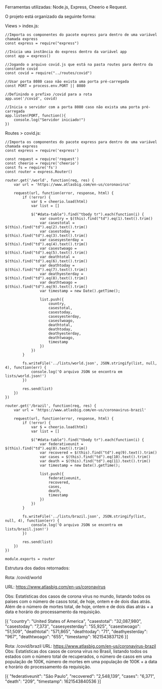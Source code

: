 Ferramentas utilizadas: Node.js, Express, Cheerio e Request.

O projeto está organizado da seguinte forma:

Views > index.js:

    //Importa os componentes do pacote express para dentro de uma variável chamada express
    const express = require("express") 

    //Inicia uma instância do express dentro da variável app
    const app = express()

    //Jogando o arquivo covid.js que está na pasta routes para dentro da constante covid
    const covid = require("../routes/covid")

    //Usar porta 8080 caso não exista uma porta pré-carregada
    const PORT = process.env.PORT || 8080

    //Definindo o prefixo /covid para a rota
    app.use('/covid', covid)

    //Inicia o servidor com a porta 8080 caso não exista uma porta pré-carregada
    app.listen(PORT, function(){
        console.log("Servidor iniciado!")
    })

Routes > covid.js:

    //Importa os componentes do pacote express para dentro de uma variável chamada express
    const express = require('express')
    
    const request = require('request')
    const cheerio = require('cheerio')
    const fs = require('fs')
    const router = express.Router()

    router.get('/world', function(req, res) {
        var url = 'https://www.atlasbig.com/en-us/coronavirus'

        request(url, function(error, response, html) {
            if (!error) {
                var $ = cheerio.load(html)
                var list = []

                $("#data-table").find("tbody tr").each(function(i) {
                    var country = $(this).find("td").eq(1).text().trim()
                    var casestotal = $(this).find("td").eq(2).text().trim()
                    var casestoday = $(this).find("td").eq(3).text().trim()
                    var casesyesterday = $(this).find("td").eq(4).text().trim()
                    var casestwoago = $(this).find("td").eq(5).text().trim()
                    var deathtotal = $(this).find("td").eq(6).text().trim()
                    var deathtoday = $(this).find("td").eq(7).text().trim()
                    var deathyesterday = $(this).find("td").eq(8).text().trim()
                    var deathtwoago = $(this).find("td").eq(9).text().trim()
                    var timestamp = new Date().getTime();

                    list.push({
                        country,
                        casestotal,
                        casestoday,
                        casesyesterday,
                        casestwoago,
                        deathtotal,
                        deathtoday,
                        deathyesterday,
                        deathtwoago,
                        timestamp
                    })
                })
            }

            fs.writeFile('../lists/world.json', JSON.stringify(list, null, 4), function(err) {
                console.log('O arquivo JSON se encontra em lists/world.json!')
            })

            res.send(list)
        })
    })

    router.get('/brazil', function(req, res) {
        var url = 'https://www.atlasbig.com/en-us/coronavirus-brazil'

        request(url, function(error, response, html) {
            if (!error) {
                var $ = cheerio.load(html)
                var list = []

                $("#data-table").find("tbody tr").each(function(i) {
                    var federativeunit = $(this).find("td").eq(0).text().trim()
                    var recovered = $(this).find("td").eq(9).text().trim()
                    var cases = $(this).find("td").eq(10).text().trim()
                    var death = $(this).find("td").eq(11).text().trim()
                    var timestamp = new Date().getTime();

                    list.push({
                        federativeunit,
                        recovered,
                        cases,
                        death,
                        timestamp
                    })
                })
            }

            fs.writeFile('../lists/brazil.json', JSON.stringify(list, null, 4), function(err) {
                console.log('O arquivo JSON se encontra em lists/brazil.json!')
            })

            res.send(list)
        })
    })

    module.exports = router

Estrutura dos dados retornados:

Rota: /covid/world

URL: https://www.atlasbig.com/en-us/coronavirus

Obs: Estatísticas dos casos de corona vírus no mundo, listando todos os países com o número de casos total, de hoje, ontem e de dois dias atrás. Além de o número de mortes total, de hoje, ontem e de dois dias atrás + a data e horário do processamento da requisição.

[{
  "country": "United States of America",
  "casestotal": "32,087,980",
  "casestoday": "7,373",
  "casesyesterday": "55,925",
  "casestwoago": "51,509",
  "deathtotal": "571,865",
  "deathtoday": "71",
  "deathyesterday": "967",
  "deathtwoago": "655",
  "timestamp": 1621543837126
}]

Rota: /covid/brazil
URL: https://www.atlasbig.com/en-us/coronavirus-brazil
Obs: Estatísticas dos casos de corona vírus no Brasil, listando todos os estados com o número total de recuperados, o número de casos em uma população de 100K, número de mortes em uma população de 100K + a data e horário do processamento da requisição.

[{
  "federativeunit": "São Paulo",
  "recovered": "2,548,139",
  "cases": "6,371",
  "death": "209",
  "timestamp": 1621543840536
}]
